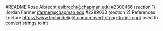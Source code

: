 #README
Rose Albrecht ealbrecht@chapman.edu #2300456 (section 1)
Jordan Farmer jfarmer@chapman.edu #2289033 (section 2)
References
	Lecture
	https://www.techiedelight.com/convert-string-to-int-cpp/ used to convert strings to int